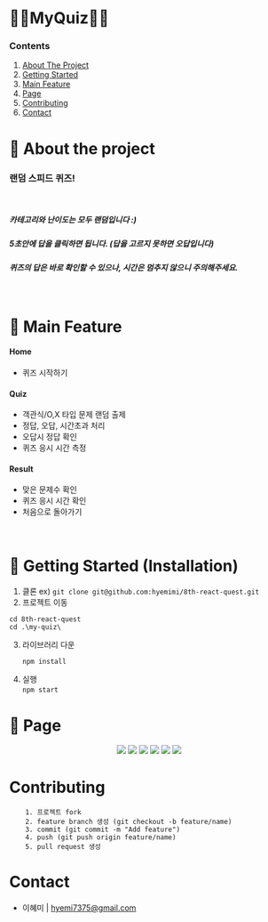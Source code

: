 # **🧜‍♀️MyQuiz🧚‍♀️**

### Contents

  <ol>
    <li><a href="#-about-the-project">About The Project</a></li>
    <li><a href="#-getting-started-installation">Getting Started</a></li>
    <li><a href="#-main-feature">Main Feature</a></li> 
    <li><a href="#-page">Page</a></li> 
    <li><a href="#contributing">Contributing</a></li>
  
   <li><a href="#contact">Contact</a></li>
  </ol>

# 💫 About the project

### 랜덤 스피드 퀴즈!

<br>

##### 카테고리와 난이도는 모두 랜덤입니다 :)

##### 5초안에 답을 클릭하면 됩니다. (답을 고르지 못하면 오답입니다)

##### 퀴즈의 답은 바로 확인할 수 있으나, 시간은 멈추지 않으니 주의해주세요.

<br>

# 💫 Main Feature

#### Home

- 퀴즈 시작하기

#### Quiz

- 객관식/O,X 타입 문제 랜덤 출제
- 정답, 오답, 시간초과 처리
- 오답시 정답 확인
- 퀴즈 응시 시간 측정

#### Result

- 맞은 문제수 확인
- 퀴즈 응시 시간 확인
- 처음으로 돌아가기

<br>

# 💫 Getting Started (Installation)

1. 클론
   ex) `git clone git@github.com:hyemimi/8th-react-quest.git`
2. 프로젝트 이동

```
cd 8th-react-quest
cd .\my-quiz\
```

3. 라이브러리 다운
   ```
   npm install
   ```
4. 실행<br>
   `npm start`

# 💫 Page

<div align="center">
<img src="https://user-images.githubusercontent.com/103042868/216819227-07f45025-b5cd-4d68-b51a-0166311c2be3.png"/>
<img src="https://user-images.githubusercontent.com/103042868/216819492-c2614a36-0a3d-473d-8a61-d78d4a66e46d.png" />
<img src="https://user-images.githubusercontent.com/103042868/216819229-4c5615af-6ea4-4ce3-8f5e-85e0521190fd.png"/>
<img src="https://user-images.githubusercontent.com/103042868/216819224-e18e7cdd-8e48-4025-bb61-7064132e36aa.png"/>
<img src="https://user-images.githubusercontent.com/103042868/216819226-64febade-4bd0-4e9e-b5c8-e6c96fd3f32c.png"/>
<img src="https://user-images.githubusercontent.com/103042868/216819222-f452a0b5-c2c1-424f-a97d-dbf0993c20ea.png"/>
</div>

# Contributing

```
    1. 프로젝트 fork
    2. feature branch 생성 (git checkout -b feature/name)
    3. commit (git commit -m "Add feature")
    4. push (git push origin feature/name)
    5. pull request 생성

```

# Contact

- 이혜미 | hyemi7375@gmail.com
